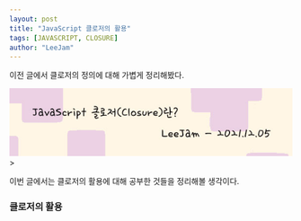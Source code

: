 ```yaml
---
layout: post
title: "JavaScript 클로저의 활용"
tags: [JAVASCRIPT, CLOSURE]
author: "LeeJam"
---
```


이전 글에서 클로저의 정의에 대해 가볍게 정리해봤다.

>
<center>
  <a href="https://leejams.github.io/Closure/" >
    <img src="../../assets/img/closure/closure.jpg" alt="Prev">
  </a>
</center>
>

이번 글에서는 클로저의 활용에 대해 공부한 것들을 정리해볼 생각이다.

### 클로저의 활용
